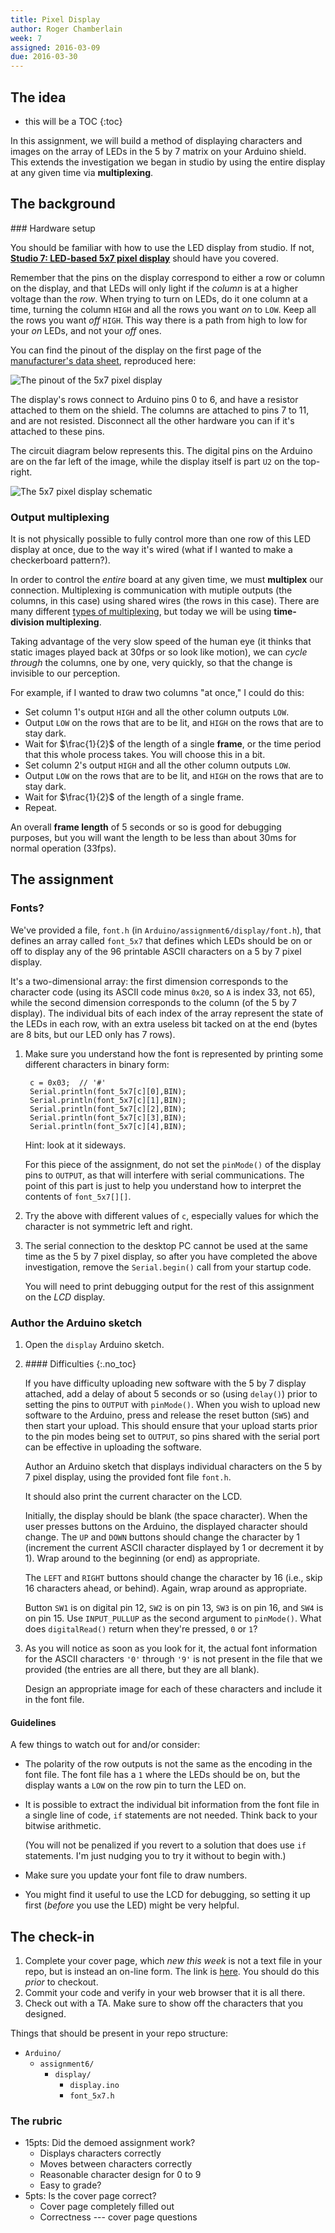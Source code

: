 ```yaml
---
title: Pixel Display
author: Roger Chamberlain
week: 7
assigned: 2016-03-09
due: 2016-03-30
---
```


## The idea

* this will be a TOC 
{:toc}

In this assignment, we will build a method of displaying characters and images
on the array of LEDs in the 5 by 7 matrix on your Arduino shield. This extends
the investigation we began in studio by using the entire display at any given
time via **multiplexing**.

## The background

<aside class="sidenote">
### Hardware setup

You should be familiar with how to use the LED display from studio. If not,
[**Studio 7: LED-based 5x7 pixel display**](http://classes.cec.wustl.edu/~cse132/weeks/7/studio/#led-based-5x7-pixel-display) should have you covered.

Remember that the pins on the display correspond to either a row or column
on the display, and that LEDs will only light if the *column* is at a higher
voltage than the *row*. When trying to turn on LEDs, do it one column at a
time, turning the column `HIGH` and all the rows you want *on* to `LOW`. Keep
all the rows you want *off* `HIGH`. This way there is a path from high to low
for your *on* LEDs, and not your *off* ones.

You can find the pinout of the display on the first page of the
[manufacturer's data sheet](http://www.kingbrightusa.com/images/catalog/spec/ta07-11srwa.pdf),
reproduced here:

![The pinout of the 5x7 pixel display](../img/5x7display.png)

The display's rows connect to Arduino pins 0 to 6, and have a resistor
attached to them on the shield. The columns are attached to pins 7 to 11, and
are not resisted. Disconnect all the other hardware you can if it's attached 
to these pins.

The circuit diagram below represents this. The digital pins on the Arduino
are on the far left of the image, while the display itself is part `U2` on
the top-right.

![The 5x7 pixel display schematic](../img/displaySchematic.png)
</aside>

### Output multiplexing

It is not physically possible to fully control more than one row of this LED
display at once, due to the way it's wired (what if I wanted to make a
checkerboard pattern?).

In order to control the *entire* board at any given time, we must **multiplex**
our connection. Multiplexing is communication with mutiple outputs (the
columns, in this case) using shared wires (the rows in this case). There are
many different [types of multiplexing](https://en.wikipedia.org/wiki/Multiplexing#Types),
but today we will be using **time-division multiplexing**.

Taking advantage of the very slow speed of the human eye (it thinks that
static images played back at 30fps or so look like motion), we can *cycle
through* the columns, one by one, very quickly, so that the change is
invisible to our perception.

For example, if I wanted to draw two columns "at once," I could do this:

- Set column 1's output `HIGH` and all the other column outputs `LOW`.
- Output `LOW` on the rows that are to be lit, and `HIGH` on the rows
that are to stay dark.
- Wait for $\frac{1}{2}$ of the length of a single **frame**, or the time
period that this whole process takes. You will choose this in a bit.
- Set column 2's output `HIGH` and all the other column outputs `LOW`.
- Output `LOW` on the rows that are to be lit, and `HIGH` on the rows
that are to stay dark.
- Wait for $\frac{1}{2}$ of the length of a single frame.
- Repeat.

An overall **frame length** of 5 seconds or so is good for debugging purposes,
but you will want the length to be less than about 30ms for
normal operation (33fps).

## The assignment

### Fonts?

We've provided a file, `font.h` (in `Arduino/assignment6/display/font.h`),
that defines an array called `font_5x7` that defines which LEDs should be on
or off to display any of the 96 printable ASCII characters on a 5 by 7 pixel
display.

It's a two-dimensional array: the first dimension corresponds to the character
code (using its ASCII code minus `0x20`, so `A` is index 33, not 65), while
the second dimension corresponds to the column (of the 5 by 7 display). The
individual bits of each index of the array represent the state of the LEDs in
each row, with an extra useless bit tacked on at the end (bytes are 8 bits,
but our LED only has 7 rows).

1. Make sure you understand how the font is represented by printing some
different characters in binary form:

		c = 0x03;  // '#'
		Serial.println(font_5x7[c][0],BIN);
		Serial.println(font_5x7[c][1],BIN);
		Serial.println(font_5x7[c][2],BIN);
		Serial.println(font_5x7[c][3],BIN);
		Serial.println(font_5x7[c][4],BIN);

	Hint: look at it sideways.

	For this piece of the assignment, do not set the `pinMode()` of the
display pins to `OUTPUT`, as that will interfere with serial communications.
The point of this part is just to help you understand how to interpret the
contents of `font_5x7[][]`.
2. Try the above with different values of `c`, especially values for which
the character is not symmetric left and right.
3. The serial connection to the desktop PC cannot be used at the same time as
the 5 by 7 pixel display, so after you have completed the above investigation,
remove the `Serial.begin()` call from your startup code. 

	You will need to print debugging output for the rest of this assignment
on the *LCD* display.

### Author the Arduino sketch

1. Open the `display` Arduino sketch.
2. 
	<aside class="sidenote">
	#### Difficulties
	{:.no_toc}

	If you have difficulty uploading new software with the 5 by 7
display attached, add a delay of about 5 seconds or so (using `delay()`)
prior to setting the pins to `OUTPUT` with `pinMode()`.
When you wish to upload new software to the Arduino, press and release
the reset button (`SW5`) and then start your upload.  This should ensure
that your upload starts prior to the pin modes being set to `OUTPUT`,
so pins shared with the serial port can be effective in uploading the software.
	</aside>

	Author an Arduino sketch that displays individual characters
on the 5 by 7 pixel display, using the provided font file `font.h`.

	It should also print the current character on the LCD.

	Initially, the display should be blank (the space character).  When the
user presses buttons on the Arduino, the displayed character should change.
The `UP` and `DOWN` buttons should change the character by 1 (increment the
current ASCII character displayed by 1 or decrement it by 1).  Wrap around to
the beginning (or end) as appropriate.

	The `LEFT` and `RIGHT` buttons should change the character by 16 (i.e., skip
16 characters ahead, or behind).  Again, wrap around as appropriate.

	Button `SW1` is on digital pin 12, `SW2` is on pin 13, `SW3` is on pin 16,
and `SW4` is on pin 15. Use `INPUT_PULLUP` as the second argument to
`pinMode()`. What does `digitalRead()` return when they're pressed, `0` or
`1`?
3. As you will notice as soon as you look for it, the actual font information
for the ASCII characters `'0'` through `'9'` is not present in the file that
we provided (the entries are all there, but they are all blank).

	Design an appropriate image for each of these characters and include it in
the font file.

#### Guidelines

A few things to watch out for and/or consider:

- The polarity of the row outputs is not the same as the encoding in the
font file.  The font file has a `1` where the LEDs should be on, but the display
wants a `LOW` on the row pin to turn the LED on.
- It is possible to extract the individual bit information from the
font file in a single line of code, `if` statements are not needed. Think back
to your bitwise arithmetic.

	(You will not be penalized if you revert to a solution that does use
`if` statements.  I'm just nudging you to try it without to begin with.)
- Make sure you update your font file to draw numbers.
- You might find it useful to use the LCD for debugging, so setting it up
first (*before* you use the LED) might be very helpful.

## The check-in

1. Complete your cover page, which *new this week* is not a text
file in your repo, but is instead an on-line form.
The link is [here](http://goo.gl/forms/uHWxdR1fts).
You should do this *prior* to checkout.
2. Commit your code and verify in your web browser that it is all there.
3. Check out with a TA. Make sure to show off the characters that you designed.

Things that should be present in your repo structure:

<section class="tree">

- `Arduino/`
	- `assignment6/`
		- `display/`
			- `display.ino`
			- `font_5x7.h`
</section>

### The rubric

- 15pts: Did the demoed assignment work?
	- Displays characters correctly <!-- (5 pts) -->
	- Moves between characters correctly <!-- (3 pts) -->
	- Reasonable character design for 0 to 9 <!-- (5 pts) -->
	- Easy to grade? <!-- (2 pts) -->
- 5pts: Is the cover page correct?
	- Cover page completely filled out <!-- (1 pt) -->
	- Correctness --- cover page questions <!-- (1 pt each) -->

